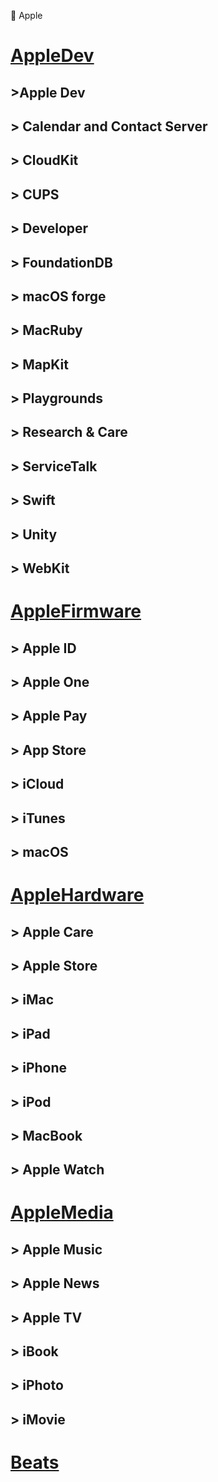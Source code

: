 🍎 Apple

# [AppleDev](https://raw.githubusercontent.com/LM-Firefly/Rules/master/Clash-RuleSet-Classical/Apple/AppleDev.yaml)

## >Apple Dev

## > Calendar and Contact Server

## > CloudKit

## > CUPS

## > Developer

## > FoundationDB

## > macOS forge

## > MacRuby

## > MapKit

## > Playgrounds

## > Research & Care

## > ServiceTalk

## > Swift

## > Unity

## > WebKit

# [AppleFirmware](https://raw.githubusercontent.com/LM-Firefly/Rules/master/Clash-RuleSet-Classical/Apple/AppleFirmware.yaml)

## > Apple ID

## > Apple One

## > Apple Pay

## > App Store

## > iCloud

## > iTunes

## > macOS

# [AppleHardware](https://raw.githubusercontent.com/LM-Firefly/Rules/master/Clash-RuleSet-Classical/Apple/AppleHardware.yaml)

## > Apple Care

## > Apple Store

## > iMac

## > iPad

## > iPhone

## > iPod

## > MacBook

## > Apple Watch

# [AppleMedia](https://raw.githubusercontent.com/LM-Firefly/Rules/master/Clash-RuleSet-Classical/Apple/AppleMedia.yaml)

## > Apple Music

## > Apple News

## > Apple TV

## > iBook

## > iPhoto

## > iMovie

# [Beats](https://raw.githubusercontent.com/LM-Firefly/Rules/master/Clash-RuleSet-Classical/Apple/Beats.yaml)
